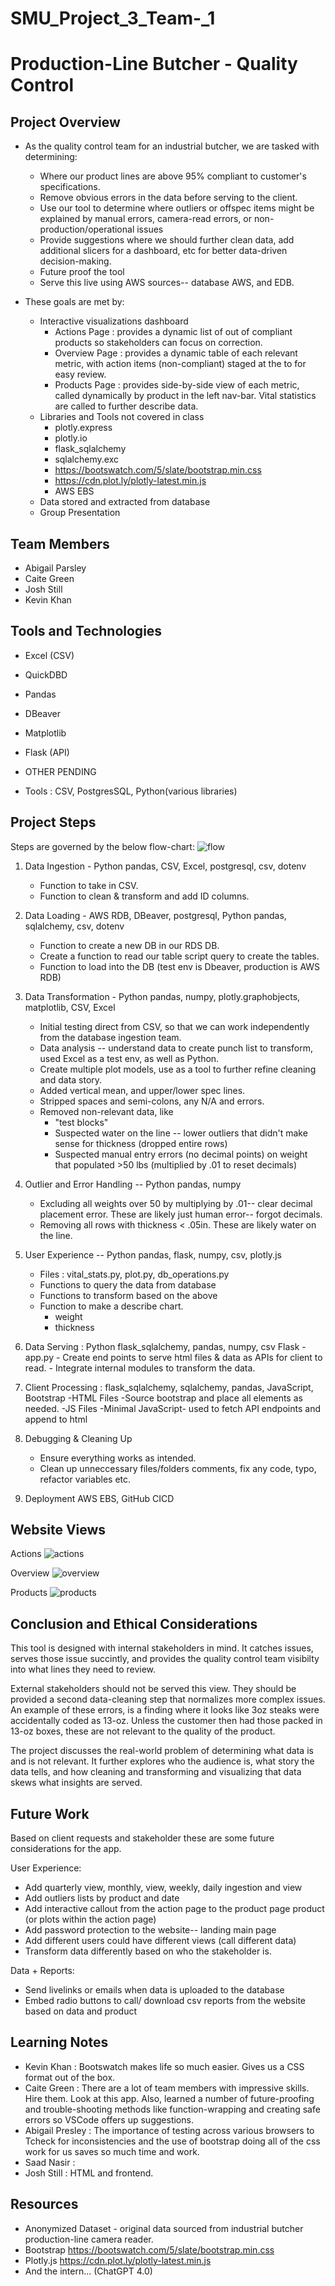 # SMU_Project_3_Team-_1

# Production-Line Butcher - Quality Control

## Project Overview
- As the quality control team for an industrial butcher, we are tasked with determining:
    - Where our product lines are above 95% compliant to customer's specifications. 
    - Remove obvious errors in the data before serving to the client.
    - Use our tool to determine where outliers or offspec items might be explained by manual errors, camera-read errors, or non-production/operational issues
    - Provide suggestions where we should further clean data, add additional slicers for a dashboard, etc for better data-driven decision-making. 
    - Future proof the tool
    - Serve this live using AWS sources-- database AWS, and EDB.  
    
- These goals are met by: 
    - Interactive visualizations dashboard
        - Actions Page : provides a dynamic list of out of compliant products so stakeholders can focus on correction.
        - Overview Page : provides a dynamic table of each relevant metric, with action items (non-compliant) staged at the to for easy review. 
        - Products Page : provides side-by-side view of each metric, called dynamically by product in the left nav-bar. Vital statistics are called to further describe data.
    - Libraries and Tools not covered in class
        - plotly.express
        - plotly.io
        - flask_sqlalchemy
        - sqlalchemy.exc
        - https://bootswatch.com/5/slate/bootstrap.min.css
        - https://cdn.plot.ly/plotly-latest.min.js
        - AWS EBS
    - Data stored and extracted from database
    - Group Presentation 


## Team Members
- Abigail Parsley
- Caite Green
- Josh Still
- Kevin Khan

## Tools and Technologies

- Excel (CSV)
- QuickDBD
- Pandas
- DBeaver
- Matplotlib
- Flask (API)
- OTHER PENDING

- Tools : CSV, PostgresSQL, Python(various libraries)
   

## Project Steps
Steps are governed by the below flow-chart: 
![flow](resources/images/project_architecture.png)

1. Data Ingestion - Python pandas, CSV, Excel, postgresql, csv, dotenv
    - Function to take in CSV.
    - Function to clean & transform and add ID columns.

2. Data Loading - AWS RDB, DBeaver, postgresql, Python pandas, sqlalchemy, csv, dotenv
    - Function to create a new DB in our RDS DB.
    - Create a function to read our table script query to create the tables.
    - Function to load into the DB (test env is Dbeaver, production is AWS RDB)

3. Data Transformation - Python pandas, numpy, plotly.graphobjects, matplotlib, CSV, Excel
    - Initial testing direct from CSV, so that we can work independently from the database ingestion team. 
    - Data analysis -- understand data to create punch list to transform, used Excel as a test env, as well as Python. 
    - Create multiple plot models, use as a tool to further refine cleaning and data story. 
    - Added vertical mean, and upper/lower spec lines.  
    - Stripped spaces and semi-colons, any N/A and errors.
    - Removed non-relevant data, like 
        - "test blocks"
        - Suspected water on the line -- lower outliers that didn't make sense for thickness (dropped entire rows)
        - Suspected manual entry errors (no decimal points) on weight that populated >50 lbs (multiplied by .01 to reset decimals)

4. Outlier and Error Handling -- Python pandas, numpy
    - Excluding all weights over 50 by multiplying by .01-- clear decimal placement error. These are likely just human error-- forgot decimals.  
    - Removing all rows with thickness < .05in. These are likely water on the line. 

5. User Experience -- Python pandas, flask, numpy, csv, plotly.js
    - Files : vital_stats.py, plot.py, db_operations.py
    - Functions to query the data from database
    - Functions to transform based on the above
     - Function to make a describe chart. 
        - weight
        - thickness
    
6. Data Serving : Python flask_sqlalchemy, pandas, numpy, csv
    Flask - app.py
        - Create end points to serve html files & data as APIs for client to read.
        - Integrate internal modules to transform the data.

7. Client Processing : flask_sqlalchemy, sqlalchemy, pandas, JavaScript, Bootstrap
    -HTML Files
        -Source bootstrap and place all elements as needed.
    -JS Files
        -Minimal JavaScript- used to fetch API endpoints and append to html

8. Debugging & Cleaning Up
    - Ensure everything works as intended. 
    - Clean up unneccessary files/folders comments, fix any code, typo, refactor variables etc. 

9. Deployment AWS EBS, GitHub CICD

## Website Views
Actions
![actions](resources/images/actions.png)

Overview
![overview](resources/images/overview.png)

Products
![products](resources/images/products.png)

## Conclusion and Ethical Considerations 
This tool is designed with internal stakeholders in mind.  It catches issues, serves those issue succintly, and provides the quality control team visibilty into what lines they need to review.

External stakeholders should not be served this view.  They should be provided a second data-cleaning step that normalizes more complex issues.  An example of these errors, is a finding where it looks like 3oz steaks were accidentally coded as 13-oz. Unless the customer then had those packed in 13-oz boxes, these are not relevant to the quality of the product. 

The project discusses the real-world problem of determining what data is and is not relevant. It further explores who the audience is, what story the data tells, and how cleaning and transforming and visualizing that data skews what insights are served.  


## Future Work
Based on client requests and stakeholder these are some future considerations for the app. 

User Experience:  
- Add quarterly view, monthly, view, weekly, daily ingestion and view
- Add outliers lists by product and date
- Add interactive callout from the action page to the product page product (or plots within the action page)
- Add password protection to the website-- landing main page
- Add different users could have different views (call different data)
- Transform data differently based on who the stakeholder is.  

Data + Reports:
- Send livelinks or emails when data is uploaded to the database
- Embed radio buttons to call/ download csv reports from the website based on data and product

## Learning Notes
- Kevin Khan : Bootswatch makes life so much easier. Gives us a CSS format out of the box. 
- Caite Green : There are a lot of team members with impressive skills.  Hire them. Look at this app. Also, learned a number of future-proofing and trouble-shooting methods like function-wrapping and creating safe errors so VSCode offers up suggestions. 
- Abigail Presley : The importance of testing across various browsers to Tcheck for inconsistencies and the use of bootstrap doing all of the css work for us saves so much time and work.
- Saad Nasir : 
- Josh Still : HTML and frontend.  

## Resources
 - Anonymized Dataset - original data sourced from industrial butcher production-line camera reader.  
 - Bootstrap https://bootswatch.com/5/slate/bootstrap.min.css
 - Plotly.js https://cdn.plot.ly/plotly-latest.min.js
 - And the intern... (ChatGPT 4.0)

